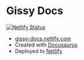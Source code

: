 # Gissy Docs

[![Netlify Status](https://api.netlify.com/api/v1/badges/3f52fef0-c9f1-4fd2-a6c0-c5adf0726ce8/deploy-status)](https://app.netlify.com/sites/gissy-docs/deploys)

- [gissy-docs.netlify.com](https://gissy-docs.netlify.com)
- Created with [Docusaurus](https://docusaurus.io/)
- Deployed to [Netlify](https://www.netlify.com/)
